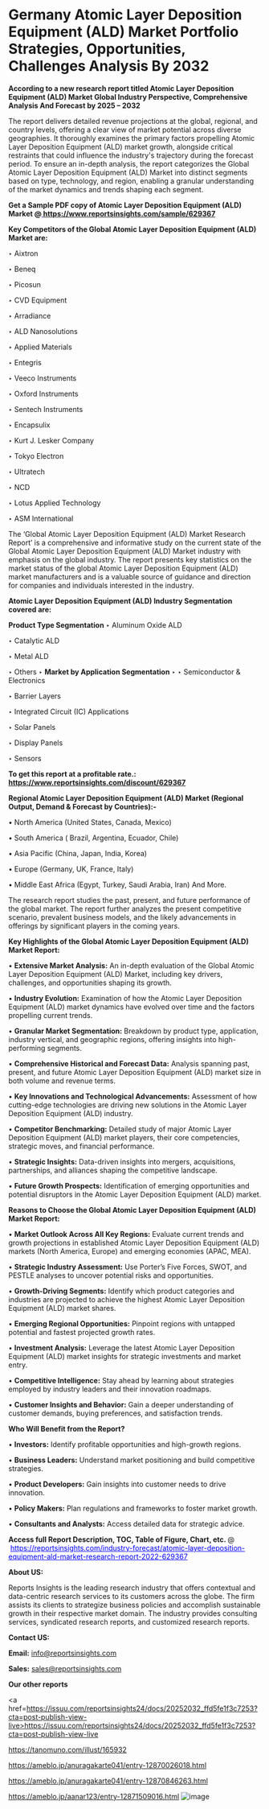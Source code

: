 # Germany Atomic Layer Deposition Equipment (ALD) Market Portfolio Strategies, Opportunities, Challenges Analysis By 2032

<strong>According to a new research report titled Atomic Layer Deposition Equipment (ALD) Market Global Industry Perspective, Comprehensive Analysis And Forecast by 2025 – 2032</strong>

The report delivers detailed revenue projections at the global, regional, and country levels, offering a clear view of market potential across diverse geographies. It thoroughly examines the primary factors propelling Atomic Layer Deposition Equipment (ALD) market growth, alongside critical restraints that could influence the industry's trajectory during the forecast period. To ensure an in-depth analysis, the report categorizes the Global Atomic Layer Deposition Equipment (ALD) Market into distinct segments based on type, technology, and region, enabling a granular understanding of the market dynamics and trends shaping each segment.

<strong>Get a Sample PDF copy of Atomic Layer Deposition Equipment (ALD) Market </strong><strong>@<a href=https://www.reportsinsights.com/sample/629367 style=color:#0000ff;> https://www.reportsinsights.com/sample/629367</a></strong></font>

<strong>Key Competitors of the Global Atomic Layer Deposition Equipment (ALD) Market are:</strong>

‣ Aixtron

‣ Beneq

‣ Picosun

‣ CVD Equipment

‣ Arradiance

‣ ALD Nanosolutions

‣ Applied Materials

‣ Entegris

‣ Veeco Instruments

‣ Oxford Instruments

‣ Sentech Instruments

‣ Encapsulix

‣ Kurt J. Lesker Company

‣ Tokyo Electron

‣ Ultratech

‣ NCD

‣ Lotus Applied Technology

‣ ASM International

The ‘Global Atomic Layer Deposition Equipment (ALD) Market Research Report’ is a comprehensive and informative study on the current state of the Global Atomic Layer Deposition Equipment (ALD) Market industry with emphasis on the global industry. The report presents key statistics on the market status of the global Atomic Layer Deposition Equipment (ALD) market manufacturers and is a valuable source of guidance and direction for companies and individuals interested in the industry.

<strong>Atomic Layer Deposition Equipment (ALD) Industry Segmentation covered are:</strong>

<strong>Product Type Segmentation</strong>
‣
Aluminum Oxide ALD

‣ Catalytic ALD

‣ Metal ALD

‣ Others
‣ 
<strong>Market by Application Segmentation</strong>
‣
‣  Semiconductor & Electronics

‣ Barrier Layers

‣ Integrated Circuit (IC) Applications

‣ Solar Panels

‣ Display Panels

‣ Sensors

<strong>To get this report at a profitable rate.: <a href=https://www.reportsinsights.com/discount/629367 style=color:#0000ff;>https://www.reportsinsights.com/discount/629367</a></strong></font>

<strong>Regional Atomic Layer Deposition Equipment (ALD) Market (Regional Output, Demand &amp; Forecast by Countries):-</strong>

• North America (United States, Canada, Mexico)

• South America ( Brazil, Argentina, Ecuador, Chile)

• Asia Pacific (China, Japan, India, Korea)

• Europe (Germany, UK, France, Italy)

• Middle East Africa (Egypt, Turkey, Saudi Arabia, Iran) And More.

The research report studies the past, present, and future performance of the global market. The report further analyzes the present competitive scenario, prevalent business models, and the likely advancements in offerings by significant players in the coming years.

<strong>Key Highlights of the Global Atomic Layer Deposition Equipment (ALD) Market Report:</strong>

• <strong>Extensive Market Analysis:</strong> An in-depth evaluation of the Global Atomic Layer Deposition Equipment (ALD) Market, including key drivers, challenges, and opportunities shaping its growth.

• <strong>Industry Evolution:</strong> Examination of how the Atomic Layer Deposition Equipment (ALD) market dynamics have evolved over time and the factors propelling current trends.

• <strong>Granular Market Segmentation:</strong> Breakdown by product type, application, industry vertical, and geographic regions, offering insights into high-performing segments.

• <strong>Comprehensive Historical and Forecast Data:</strong> Analysis spanning past, present, and future Atomic Layer Deposition Equipment (ALD) market size in both volume and revenue terms.

• <strong>Key Innovations and Technological Advancements:</strong> Assessment of how cutting-edge technologies are driving new solutions in the Atomic Layer Deposition Equipment (ALD) industry.

• <strong>Competitor Benchmarking:</strong> Detailed study of major Atomic Layer Deposition Equipment (ALD) market players, their core competencies, strategic moves, and financial performance.

• <strong>Strategic Insights:</strong> Data-driven insights into mergers, acquisitions, partnerships, and alliances shaping the competitive landscape.

• <strong>Future Growth Prospects:</strong> Identification of emerging opportunities and potential disruptors in the Atomic Layer Deposition Equipment (ALD) market.

<strong>Reasons to Choose the Global Atomic Layer Deposition Equipment (ALD) Market Report:</strong>

• <strong>Market Outlook Across All Key Regions:</strong> Evaluate current trends and growth projections in established Atomic Layer Deposition Equipment (ALD) markets (North America, Europe) and emerging economies (APAC, MEA).

• <strong>Strategic Industry Assessment:</strong> Use Porter’s Five Forces, SWOT, and PESTLE analyses to uncover potential risks and opportunities.

• <strong>Growth-Driving Segments:</strong> Identify which product categories and industries are projected to achieve the highest Atomic Layer Deposition Equipment (ALD) market shares.

• <strong>Emerging Regional Opportunities:</strong> Pinpoint regions with untapped potential and fastest projected growth rates.

• <strong>Investment Analysis:</strong> Leverage the latest Atomic Layer Deposition Equipment (ALD) market insights for strategic investments and market entry.

• <strong>Competitive Intelligence:</strong> Stay ahead by learning about strategies employed by industry leaders and their innovation roadmaps.

• <strong>Customer Insights and Behavior:</strong> Gain a deeper understanding of customer demands, buying preferences, and satisfaction trends.

<strong>Who Will Benefit from the Report?</strong>

• <strong>Investors:</strong> Identify profitable opportunities and high-growth regions.

• <strong>Business Leaders:</strong> Understand market positioning and build competitive strategies.

• <strong>Product Developers:</strong> Gain insights into customer needs to drive innovation.

• <strong>Policy Makers:</strong> Plan regulations and frameworks to foster market growth.

• <strong>Consultants and Analysts:</strong> Access detailed data for strategic advice.
</ul>
<strong>Access full Report Description, TOC, Table of Figure, Chart, etc. </strong>@  <a href=https://reportsinsights.com/industry-forecast/atomic-layer-deposition-equipment-ald-market-research-report-2022-629367 style=color:#0000ff;>https://reportsinsights.com/industry-forecast/atomic-layer-deposition-equipment-ald-market-research-report-2022-629367</a></font>

<strong><strong>About US</strong>:</strong>

Reports Insights is the leading research industry that offers contextual and data-centric research services to its customers across the globe. The firm assists its clients to strategize business policies and accomplish sustainable growth in their respective market domain. The industry provides consulting services, syndicated research reports, and customized research reports.

<strong>Contact US:</strong>

<p class=""""><b>Email:</b> <a href=mailto:info@reportsinsights.com>info@reportsinsights.com</a></p>
<p class=""""><b>Sales:</b> <a href=mailto:sales@reportsinsights.com>sales@reportsinsights.com</a></p>

<strong>Our other reports</strong>

<a href=https://issuu.com/reportsinsights24/docs/20252032_ffd5fe1f3c7253?cta=post-publish-view-live>https://issuu.com/reportsinsights24/docs/20252032_ffd5fe1f3c7253?cta=post-publish-view-live</a>

<a href=https://tanomuno.com/illust/165932>https://tanomuno.com/illust/165932</a>

<a href=https://ameblo.jp/anuragakarte041/entry-12870026018.html>https://ameblo.jp/anuragakarte041/entry-12870026018.html</a>

<a href=https://ameblo.jp/anuragakarte041/entry-12870846263.html>https://ameblo.jp/anuragakarte041/entry-12870846263.html</a>

<a href=https://ameblo.jp/aanar123/entry-12871509016.html>https://ameblo.jp/aanar123/entry-12871509016.html</a>
![image](https://github.com/user-attachments/assets/47e2fbd5-a716-4518-88b4-e65c49551772)
